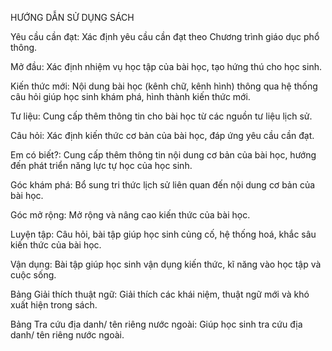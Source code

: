 HƯỚNG DẪN SỬ DỤNG SÁCH

Yêu cầu cần đạt: Xác định yêu cầu cần đạt theo Chương trình giáo dục phổ thông.

Mở đầu: Xác định nhiệm vụ học tập của bài học, tạo hứng thú cho học sinh.

Kiến thức mới: Nội dung bài học (kênh chữ, kênh hình) thông qua hệ thống câu hỏi giúp học sinh khám phá, hình thành kiến thức mới.

Tư liệu: Cung cấp thêm thông tin cho bài học từ các nguồn tư liệu lịch sử.

Câu hỏi: Xác định kiến thức cơ bản của bài học, đáp ứng yêu cầu cần đạt.

Em có biết?: Cung cấp thêm thông tin nội dung cơ bản của bài học, hướng đến phát triển năng lực tự học của học sinh.

Góc khám phá: Bổ sung tri thức lịch sử liên quan đến nội dung cơ bản của bài học.

Góc mở rộng: Mở rộng và nâng cao kiến thức của bài học.

Luyện tập: Câu hỏi, bài tập giúp học sinh củng cố, hệ thống hoá, khắc sâu kiến thức của bài học.

Vận dụng: Bài tập giúp học sinh vận dụng kiến thức, kĩ năng vào học tập và cuộc sống.

Bảng Giải thích thuật ngữ: Giải thích các khái niệm, thuật ngữ mới và khó xuất hiện trong sách.

Bảng Tra cứu địa danh/ tên riêng nước ngoài: Giúp học sinh tra cứu địa danh/ tên riêng nước ngoài.